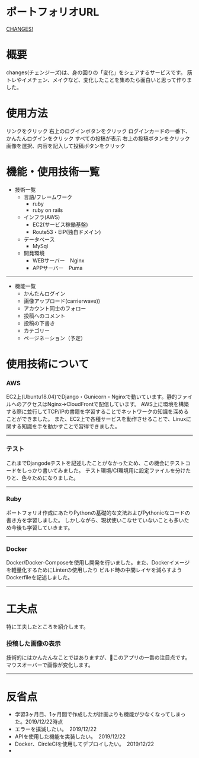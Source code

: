 
# ポートフォリオURL
<a href="http://changes.work/posts/lp" target="_blank">CHANGES!</a>

# 概要
changes(チェンジーズ)は、身の回りの「変化」をシェアするサービスです。
筋トレやイメチェン、メイクなど、変化したことを集めたら面白いと思って作りました。

# 使用方法
リンクをクリック
右上のログインボタンをクリック
ログインカードの一番下、かんたんログインをクリック
すべての投稿が表示
右上の投稿ボタンをクリック
画像を選択、内容を記入して投稿ボタンをクリック

# 機能・使用技術一覧
- 技術一覧
  - 言語/フレームワーク
    - ruby
    - ruby on rails
  - インフラ(AWS)
    - EC2(サービス稼働基盤)
    - Route53・EIP(独自ドメイン)
  - データベース
    - MySql
  - 開発環境
    - WEBサーバー　Nginx
    - APPサーバー　Puma

***
- 機能一覧
  - かんたんログイン
  - 画像アップロード(carrierwave))
  - アカウント同士のフォロー
  - 投稿へのコメント
  - 投稿の下書き
  - カテゴリー
  - ページネーション（予定）

# 使用技術について
### AWS
EC2上(Ubuntu18.04)でDjango・Gunicorn・Nginxで動いています。静的ファイルへのアクセスはNginx→CloudFrontで配信しています。
AWS上に環境を構築する際に並行してTCP/IPの書籍を学習することでネットワークの知識を深めることができました。
また、EC2上で各種サービスを動作させることで、Linuxに関する知識を手を動かすことで習得できました。
***

### テスト
これまでDjangodeテストを記述したことがなかったため、この機会にテストコードをしっかり書いてみました。
テスト環境/CI環境用に設定ファイルを分けたりと、色々ためになりました。
***

### Ruby
ポートフォリオ作成にあたりPythonの基礎的な文法およびPythonicなコードの書き方を学習しました。
しかしながら、現状使いこなせていないことも多いため今後も学習していきます。
***

### Docker
Docker/Docker-Composeを使用し開発を行いました。また、Dockerイメージを軽量化するためにLinterの使用したり
ビルド時の中間レイヤを減らすようDockerfileを記述しました。
***

# 工夫点
特に工夫したところを紹介します。

### 投稿した画像の表示
技術的にはかんたんなことではありますが、このアプリの一番の注目点です。マウスオーバーで画像が変化します。
***

# 反省点
- 学習3ヶ月目、1ヶ月間で作成したが計画よりも機能が少なくなってしまった。2019/12/22時点
- エラーを撲滅したい。　2019/12/22
- APIを使用した機能を実装したい。　2019/12/22
- Docker、CircleCIを使用してデプロイしたい。　2019/12/22
- 